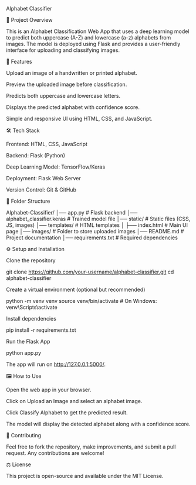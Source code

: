 Alphabet Classifier

📌 Project Overview

This is an Alphabet Classification Web App that uses a deep learning model to predict both uppercase (A-Z) and lowercase (a-z) alphabets from images. The model is deployed using Flask and provides a user-friendly interface for uploading and classifying images.

🚀 Features

Upload an image of a handwritten or printed alphabet.

Preview the uploaded image before classification.

Predicts both uppercase and lowercase letters.

Displays the predicted alphabet with confidence score.

Simple and responsive UI using HTML, CSS, and JavaScript.

🛠️ Tech Stack

Frontend: HTML, CSS, JavaScript

Backend: Flask (Python)

Deep Learning Model: TensorFlow/Keras

Deployment: Flask Web Server

Version Control: Git & GitHub

📂 Folder Structure

Alphabet-Classifier/
│── app.py                     # Flask backend
│── alphabet_classifier.keras  # Trained model file
│── static/                    # Static files (CSS, JS, images)
│── templates/                 # HTML templates
│   ├── index.html             # Main UI page
│── images/                    # Folder to store uploaded images
│── README.md                  # Project documentation
│── requirements.txt           # Required dependencies

⚙️ Setup and Installation

Clone the repository

git clone https://github.com/your-username/alphabet-classifier.git
cd alphabet-classifier

Create a virtual environment (optional but recommended)

python -m venv venv
source venv/bin/activate  # On Windows: venv\Scripts\activate

Install dependencies

pip install -r requirements.txt

Run the Flask App

python app.py

The app will run on http://127.0.0.1:5000/.

🖼️ How to Use

Open the web app in your browser.

Click on Upload an Image and select an alphabet image.

Click Classify Alphabet to get the predicted result.

The model will display the detected alphabet along with a confidence score.

📢 Contributing

Feel free to fork the repository, make improvements, and submit a pull request. Any contributions are welcome!

⚖️ License

This project is open-source and available under the MIT License.
